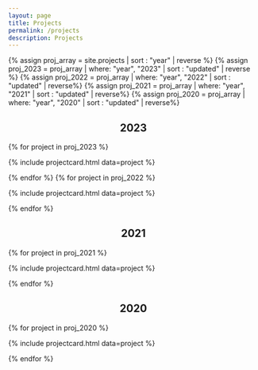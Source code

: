 ```yaml
---
layout: page
title: Projects
permalink: /projects
description: Projects
---
```

<style>

h2.comyear {
    text-align: center;
}

</style>
{% assign proj_array = site.projects | sort : "year" | reverse %}
{% assign proj_2023 = proj_array | where: "year", "2023" | sort : "updated" | reverse %}
{% assign proj_2022 = proj_array | where: "year", "2022" | sort : "updated" | reverse%}
{% assign proj_2021 = proj_array | where: "year", "2021" | sort : "updated" | reverse%}
{% assign proj_2020 = proj_array | where: "year", "2020" | sort : "updated" | reverse%}

<h2 class="comyear">2023</h2>
{% for project in proj_2023 %}

{% include projectcard.html data=project %}

{% endfor %}
{% for project in proj_2022 %}

{% include projectcard.html data=project %}

{% endfor %}
<h2 class="comyear">2021</h2>
{% for project in proj_2021 %}

{% include projectcard.html data=project %}

{% endfor %}
<h2 class="comyear">2020</h2>
{% for project in proj_2020 %}

{% include projectcard.html data=project %}

{% endfor %}
